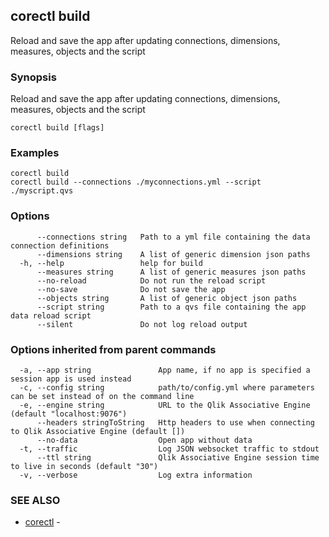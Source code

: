 ## corectl build

Reload and save the app after updating connections, dimensions, measures, objects and the script

### Synopsis

Reload and save the app after updating connections, dimensions, measures, objects and the script

```
corectl build [flags]
```

### Examples

```
corectl build
corectl build --connections ./myconnections.yml --script ./myscript.qvs
```

### Options

```
      --connections string   Path to a yml file containing the data connection definitions
      --dimensions string    A list of generic dimension json paths
  -h, --help                 help for build
      --measures string      A list of generic measures json paths
      --no-reload            Do not run the reload script
      --no-save              Do not save the app
      --objects string       A list of generic object json paths
      --script string        Path to a qvs file containing the app data reload script
      --silent               Do not log reload output
```

### Options inherited from parent commands

```
  -a, --app string               App name, if no app is specified a session app is used instead
  -c, --config string            path/to/config.yml where parameters can be set instead of on the command line
  -e, --engine string            URL to the Qlik Associative Engine (default "localhost:9076")
      --headers stringToString   Http headers to use when connecting to Qlik Associative Engine (default [])
      --no-data                  Open app without data
  -t, --traffic                  Log JSON websocket traffic to stdout
      --ttl string               Qlik Associative Engine session time to live in seconds (default "30")
  -v, --verbose                  Log extra information
```

### SEE ALSO

* [corectl](corectl.md)	 - 

